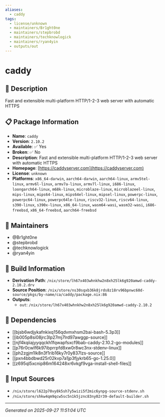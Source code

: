 ```yaml
---
aliases:
  - caddy
tags:
  - license/unknown
  - maintainers/Br1ght0ne
  - maintainers/stepbrobd
  - maintainers/techknowlogick
  - maintainers/ryan4yin
  - outputs/out
---
```


# caddy

## 📝 Description

Fast and extensible multi-platform HTTP/1-2-3 web server with automatic HTTPS

## 📋 Package Information

- **Name**: `caddy`
- **Version**: `2.10.2`
- **Available**: ✅ Yes
- **Broken**: ✅ No
- **Description**: Fast and extensible multi-platform HTTP/1-2-3 web server with automatic HTTPS
- **Homepage**: [https://caddyserver.com](https://caddyserver.com)
- **License**: `unknown`
- **Platforms**: `x86_64-darwin`, `aarch64-darwin`, `aarch64-linux`, `armv5tel-linux`, `armv6l-linux`, `armv7a-linux`, `armv7l-linux`, `i686-linux`, `loongarch64-linux`, `m68k-linux`, `microblaze-linux`, `microblazeel-linux`, `mips-linux`, `mips64-linux`, `mips64el-linux`, `mipsel-linux`, `powerpc-linux`, `powerpc64-linux`, `powerpc64le-linux`, `riscv32-linux`, `riscv64-linux`, `s390-linux`, `s390x-linux`, `x86_64-linux`, `wasm64-wasi`, `wasm32-wasi`, `i686-freebsd`, `x86_64-freebsd`, `aarch64-freebsd`
## 👥 Maintainers

- @Br1ght0ne
- @stepbrobd
- @techknowlogick
- @ryan4yin


## 🔧 Build Information

- **Derivation Path**: `/nix/store/lh67x403whnkhw2n8xh25lk6g920amwd-caddy-2.10.2.drv`
- **Source Position**: `/nix/store/ns30sqxb36k8jrds8z18rv96bpnwc60d-source/pkgs/by-name/ca/caddy/package.nix:86`
- **Outputs**:
  - `out`:  `/nix/store/lh67x403whnkhw2n8xh25lk6g920amwd-caddy-2.10.2`

## 🔗 Dependencies

- [[bjsb6wdjykafnkixq156qdvmxhsm2bai-bash-5.3p3]]
- [[ib005p8si08jrc3lp27mj7lrd97awggp-source]]
- [[njf4kqiiajyyqqckh1fqwapfsxcf9bab-caddy-2.10.2-go-modules]]
- [[p76r0cwlf6k97ibprrpfd8xw0r8wc3nx-stdenv-linux]]
- [[ph2zgjm1lk8n3f1rib16ky7r0y837lzs-source]]
- [[pxn4bbdbwd25r02kvp7a1jp3fjykrb65-go-1.25.0]]
- [[z695ql5xcnip86m164248xr6vkgf9vga-install-shell-files]]

## 📁 Input Sources

- `/nix/store/l622p70vy8k5sh7y5wizi5f2mic6ynpg-source-stdenv.sh`
- `/nix/store/shkw4qm9qcw5sc5n1k5jznc83ny02r39-default-builder.sh`

---
*Generated on 2025-09-27 11:51:04 UTC*
